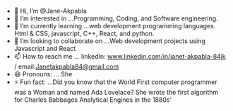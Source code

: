 - 👋 Hi, I’m @Jane-Akpabla
- 👀 I’m interested in ...Programming, Coding, and Software engineering.
- 🌱 I’m currently learning ...web development  programming languages. Html & CSS,  javascript, C++, React,  and python.
- 💞️ I’m looking to collaborate on ...Web development projects using Javascript and React
- 📫 How to reach me ... linkedIn: www.linkedin.com/in/janet-akpabla-84jk / email:Janetakpabla84@gmail.com 
- 😄 Pronouns: ... She
- ⚡ Fun fact: ...Did you know that the World First computer programmer was a Woman and named Ada Lovelace? She wrote the first algorithm for Charles Babbages Analytical Engines in the 1880s'

<!---
Jane-Akpabla/Jane-Akpabla is a ✨ special ✨ repository because its `README.md` (this file) appears on your GitHub profile.
You can click the Preview link to take a look at your changes.
--->
